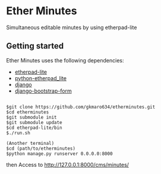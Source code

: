 # Ether Minutes
Simultaneous editable minutes by using etherpad-lite

## Getting started
Ether Minutes uses the following dependencies:
- [etherpad-lite](https://github.com/ether/etherpad-lite)
- [python-etherpad_lite](https://github.com/Changaco/python-etherpad_lite)
- [django](https://github.com/django/django)
- [django-bootstrap-form](https://github.com/tzangms/django-bootstrap-form)


```

$git clone https://github.com/gkmaro634/etherminutes.git
$cd etherminutes
$git submodule init
$git submodule update
$cd etherpad-lite/bin
$./run.sh

(Another terminal)
$cd (path/to/etherminutes)
$python manage.py runserver 0.0.0.0:8000

```
then Access to http://127.0.0.1:8000/cms/minutes/
